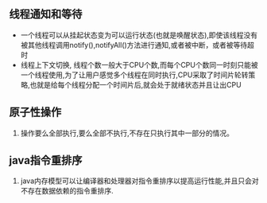 ## 线程通知和等待
- 一个线程可以从挂起状态变为可以运行状态(也就是唤醒状态),即使该线程没有被其他线程调用notify(),notifyAll()方法进行通知,或者被中断，或者被等待超时
- 线程上下文切换, 线程个数一般大于CPU个数,而每个CPU个数同一时刻只能被一个线程使用,为了让用户感觉多个线程在同时执行,CPU采取了时间片轮转策略,也就是给每个线程分配一个时间片后,就会处于就绪状态并且让出CPU

## 原子性操作
1. 操作要么全部执行,要么全部不执行,不存在只执行其中一部分的情况。

## java指令重排序
1. java内存模型可以让编译器和处理器对指令重排序以提高运行性能,并且只会对不存在数据依赖的指令重排序.